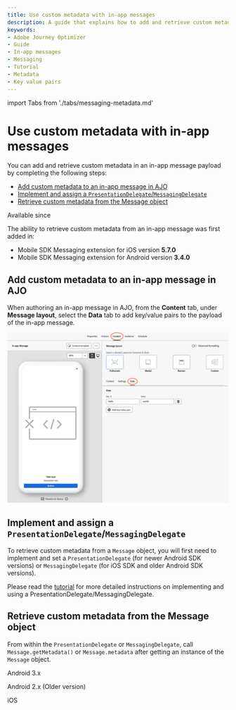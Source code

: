 ```yaml
---
title: Use custom metadata with in-app messages
description: A guide that explains how to add and retrieve custom metadata for in-app messages.
keywords:
- Adobe Journey Optimizer
- Guide
- In-app messages
- Messaging
- Tutorial
- Metadata
- Key value pairs
---
```


import Tabs from './tabs/messaging-metadata.md'

# Use custom metadata with in-app messages

You can add and retrieve custom metadata in an in-app message payload by completing the following steps:

* [Add custom metadata to an in-app message in AJO](#add-custom-metadata-to-an-in-app-message-in-ajo)
* [Implement and assign a `PresentationDelegate`/`MessagingDelegate`](#implement-and-assign-a-presentationdelegate-messagingdelegate)
* [Retrieve custom metadata from the Message object](#retrieve-custom-metadata-from-the-message-object)

<InlineAlert variant="info" slots="header, text1, text2"/>

Available since

The ability to retrieve custom metadata from an in-app message was first added in:

* Mobile SDK Messaging extension for iOS version **5.7.0**
* Mobile SDK Messaging extension for Android version **3.4.0**

## Add custom metadata to an in-app message in AJO

When authoring an in-app message in AJO, from the **Content** tab, under **Message layout**, select the **Data** tab to add key/value pairs to the payload of the in-app message.

![ajo-inapp-kvp-data](../assets/messaging-metadata/ajo-inapp-kvp-data.png)

## Implement and assign a `PresentationDelegate`/`MessagingDelegate`

To retrieve custom metadata from a `Message` object, you will first need to implement and set a `PresentationDelegate` (for newer Android SDK versions) or `MessagingDelegate` (for iOS SDK and older Android SDK versions).

Please read the [tutorial](./messaging-delegate.md) for more detailed instructions on implementing and using a PresentationDelegate/MessagingDelegate.

## Retrieve custom metadata from the Message object

From within the `PresentationDelegate` or `MessagingDelegate`, call `Message.getMetadata()` or `Message.metadata` after getting an instance of the `Message` object.

<TabsBlock orientation="horizontal" slots="heading, content" repeat="3"/>

Android 3.x

<Tabs query="platform=android3x&function=metadata"/>

Android 2.x (Older version)

<Tabs query="platform=android2x&function=metadata"/>

iOS

<Tabs query="platform=ios&function=metadata"/>
